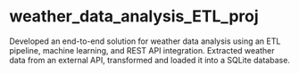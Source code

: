 # weather_data_analysis_ETL_proj
 Developed an end-to-end solution for weather data analysis using an ETL pipeline, machine learning, and REST API integration. Extracted weather data from an external API, transformed and loaded it into a SQLite database.
